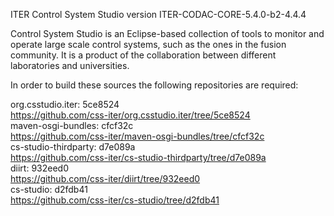 ITER Control System Studio version ITER-CODAC-CORE-5.4.0-b2-4.4.4

Control System Studio is an Eclipse-based collection of tools
to monitor and operate large scale control systems, such as the
ones in the fusion community. It is a product of the collaboration
between different laboratories and universities.

In order to build these sources the following repositories are required:

org.csstudio.iter: 5ce8524  
<https://github.com/css-iter/org.csstudio.iter/tree/5ce8524>  
maven-osgi-bundles: cfcf32c  
<https://github.com/css-iter/maven-osgi-bundles/tree/cfcf32c>  
cs-studio-thirdparty: d7e089a  
<https://github.com/css-iter/cs-studio-thirdparty/tree/d7e089a>  
diirt: 932eed0  
<https://github.com/css-iter/diirt/tree/932eed0>  
cs-studio: d2fdb41  
<https://github.com/css-iter/cs-studio/tree/d2fdb41>  
